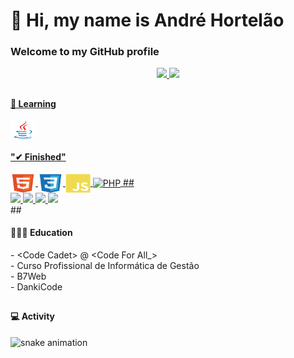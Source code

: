 <h1>👋 Hi, my name is André Hortelão</h1>

<h3>Welcome to my GitHub profile</h3>

<div align="center">
  <a href="https://github.com/hortelao">
  <img height="180em" src="https://github-readme-stats.vercel.app/api?username=hortelao&show_icons=true&theme=dracula&include_all_commits=true"/>
  <img height="180em" src="https://github-readme-stats-sigma-five.vercel.app/api/top-langs/?username=hortelao&layout=compact&langs_count=7&theme=dracula"/>
</div>
  
  ##

<h4>📖 Learning</h4>
  <img align="center" alt="PHP" height="30" width="40" src="https://raw.githubusercontent.com/devicons/devicon/master/icons/java/java-original.svg">
  
  
  <h4>"✔ Finished"</h4>
    <img align="center" alt="HTML" height="30" width="40" src="https://raw.githubusercontent.com/devicons/devicon/master/icons/html5/html5-original.svg">
    <img align="center" alt="CSS" height="30" width="40" src="https://raw.githubusercontent.com/devicons/devicon/master/icons/css3/css3-original.svg">
    <img align="center" alt="Js" height="30" width="40" src="https://raw.githubusercontent.com/devicons/devicon/master/icons/javascript/javascript-plain.svg">
    <img align="center" alt="PHP" height="30" width="40" src="https://cdn.jsdelivr.net/gh/devicons/devicon/icons/php/php-original.svg">
  ##
  
  <div>
    <a href="https://www.linkedin.com/in/andre-hortelao/">
    <img src="https://img.shields.io/badge/linkedin-%230077B5.svg?style=for-the-badge&logo=linkedin&logoColor=white" />
     </a>
    <a href="mailto:andrefhortelao@gmail.com">
    <img src="https://img.shields.io/badge/Gmail-D14836?style=for-the-badge&logo=gmail&logoColor=white" />
     </a>
    <a href="https://www.facebook.com/andre.hortelao/">
    <img src="https://img.shields.io/badge/Facebook-1877F2?style=for-the-badge&logo=facebook&logoColor=white" />
     </a>
     <a href="https://www.instagram.com/ahortelao/">
    <img src="https://img.shields.io/badge/Instagram-E4405F?style=for-the-badge&logo=instagram&logoColor=white" />
     </a>
    
  </div>
  ##
  
  <h4>🏫👨‍🎓 Education</h4>
  - &#60;Code Cadet&#62; @ &#60;Code For All_&#62;<br>
  - Curso Profissional de Informática de Gestão<br>
  - B7Web<br>
  - DankiCode
  
  ##
  <h4>💻 Activity</h4>

  ![snake animation](https://github.com/hortelao/hortelao/blob/output/github-contribution-grid-snake2.svg)

